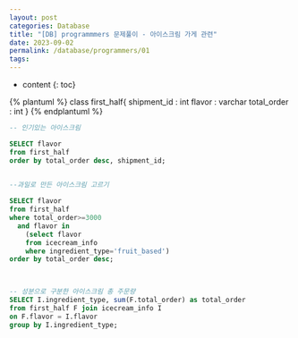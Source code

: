 ```yaml
---
layout: post
categories: Database
title: "[DB] programmmers 문제풀이 - 아이스크림 가게 관련"
date: 2023-09-02
permalink: /database/programmers/01
tags:
---
```

* content
{: toc}


{% plantuml %}
class first_half{
	shipment_id : int
	flavor : varchar
	total_order : int
}
{% endplantuml %}





```sql
-- 인기있는 아이스크림

SELECT flavor
from first_half
order by total_order desc, shipment_id;

  
--과일로 만든 아이스크림 고르기

SELECT flavor
from first_half
where total_order>=3000
  and flavor in
    (select flavor
    from icecream_info
    where ingredient_type='fruit_based')
order by total_order desc;

  

-- 성분으로 구분한 아이스크림 총 주문량
SELECT I.ingredient_type, sum(F.total_order) as total_order
from first_half F join icecream_info I
on F.flavor = I.flavor
group by I.ingredient_type;
```